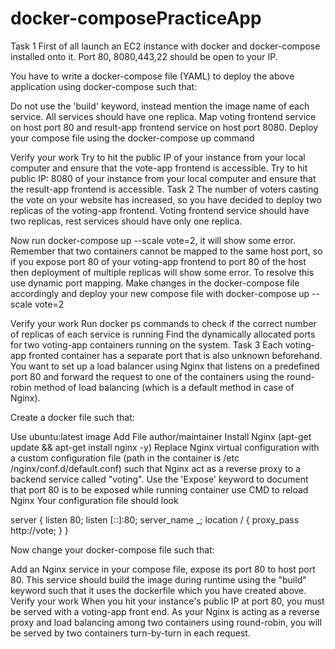 # docker-composePracticeApp
Task 1
First of all launch an EC2 instance with docker and docker-compose installed onto it. Port 80, 8080,443,22 should be open to your IP.

You have to write a docker-compose file (YAML) to deploy the above application using docker-compose such that:

Do not use the 'build' keyword, instead mention the image name of each service.
All services should have one replica.
Map voting frontend service on host port 80 and result-app frontend service on host port 8080.
Deploy your compose file using the docker-compose up command

Verify your work
Try to hit the public IP of your instance from your local computer and ensure that the vote-app frontend is accessible.
Try to hit public IP: 8080 of your instance from your local computer and ensure that the result-app frontend is accessible.
Task 2
The number of voters casting the vote on your website has increased, so you have decided to deploy two replicas of the voting-app frontend. Voting frontend service should have two replicas, rest services should have only one replica. 

Now run docker-compose up --scale vote=2, it will show some error. Remember that two containers cannot be mapped to the same host port, so if you expose port 80 of your voting-app frontend to port 80 of the host then deployment of multiple replicas will show some error. To resolve this use dynamic port mapping. Make changes in the docker-compose file accordingly and deploy your new compose file with docker-compose up --scale vote=2

Verify your work
Run docker ps commands to check if the correct number of replicas of each service is running
Find the dynamically allocated ports for two voting-app containers running on the system.
Task 3
Each voting-app fronted container has a separate port that is also unknown beforehand. You want to set up a load balancer using Nginx that listens on a predefined port 80 and forward the request to one of the containers using the round-robin method of load balancing (which is a default method in case of Nginx).

Create a docker file such that:

Use ubuntu:latest image
Add File author/maintainer
Install Nginx (apt-get update && apt-get install nginx -y)
Replace Nginx virtual configuration with a custom configuration file (path in the container is /etc /nginx/conf.d/default.conf) such that Nginx act as a reverse proxy to a backend service called "voting".
Use the 'Expose' keyword to document that port 80 is to be exposed while running container
use CMD to reload Nginx
Your configuration file should look  

server {
	listen 80;
	listen [::]:80;
	server_name _;
        location / {
            proxy_pass http://vote;
        }
    }
 

Now change your docker-compose file such that:

Add an Nginx service in your compose file, expose its port 80 to host port 80.
This service should build the image during runtime using the "build" keyword such that it uses the dockerfile which you have created above.
Verify your work
When you hit your instance's public IP at port 80, you must be served with a voting-app front end.
As your Nginx is acting as a reverse proxy and load balancing among two containers using round-robin, you will be served by two containers turn-by-turn in each request.
